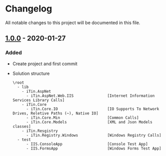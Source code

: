 ﻿# Changelog
All notable changes to this project will be documented in this file.

## [1.0.0] - 2020-01-27

### Added
- Create project and first commit

- Solution structure

      \root
        - lib
          - iTin.AspNet             
            - iTin.AspNet.Web.IIS               [Internet Information Services Library Calls] 
          - iTin.Core             
            - iTin.Core.IO                      [IO Supports To Network Drives, Reletive Paths (~), Native IO] 
            - iTin.Core.Min                     [Common Calls] 
            - iTin.Core.Models                  [XML and Json Models classes]
          - iTin.Resgistry    
            - iTin.Registry.Windows             [Windows Registry Calls] 
        - test
            - IIS.ConsoleApp                    [Console Test App]
            - IIS.FormsApp                      [Windows Forms Test App]

[1.0.0]: https://github.com/iAJTin/iIIS/releases/tag/v1.0.0
